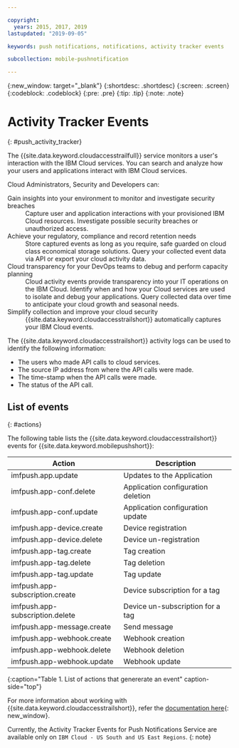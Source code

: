 ```yaml
---

copyright:
  years: 2015, 2017, 2019
lastupdated: "2019-09-05"

keywords: push notifications, notifications, activity tracker events

subcollection: mobile-pushnotification

---
```


{:new_window: target="_blank"}
{:shortdesc: .shortdesc}
{:screen: .screen}
{:codeblock: .codeblock}
{:pre: .pre}
{:tip: .tip}
{:note: .note}

# Activity Tracker Events
{: #push_activity_tracker}

The {{site.data.keyword.cloudaccesstrailfull}} service monitors a user's interaction with the IBM Cloud services. You can search and analyze how your users and applications interact with IBM Cloud services.

Cloud Administrators, Security and Developers can:

<dl>
	<dt>Gain insights into your environment to monitor and investigate security breaches</dt>
	<dd>Capture user and application interactions with your provisioned IBM Cloud resources. Investigate possible security breaches or unauthorized access.</dd>
	<dt>Achieve your regulatory, compliance and record retention needs</dt>
	<dd>Store captured events as long as you require, safe guarded on cloud class economical storage solutions. Query your collected event data via API or export your cloud activity data.</dd>
	<dt>Cloud transparency for your DevOps teams to debug and perform capacity planning</dt>
	<dd>Cloud activity events provide transparency into your IT operations on the IBM Cloud. Identify when and how your Cloud services are used to isolate and debug your applications. Query collected data over time to anticipate your cloud growth and seasonal needs.</dd>
	<dt>Simplify collection and improve your cloud security</dt>
	<dd>{{site.data.keyword.cloudaccesstrailshort}} automatically captures your IBM Cloud events.</dd>
</dl>

The {{site.data.keyword.cloudaccesstrailshort}} activity logs can be used to identify the following information:

- The users who made API calls to cloud services.
- The source IP address from where the API calls were made.
- The time-stamp when the API calls were made.
- The status of the API call.

## List of events
{: #actions}

The following table lists the {{site.data.keyword.cloudaccesstrailshort}} events for {{site.data.keyword.mobilepushshort}}:

|Action                             |Description                        |
|-----------------------------------|-----------------------------------|
|imfpush.app.update                 |Updates to the Application         |
|imfpush.app-conf.delete            |Application configuration deletion |
|imfpush.app-conf.update            |Application configuration update   |
|imfpush.app-device.create          |Device registration                |
|imfpush.app-device.delete          |Device un-registration             |
|imfpush.app-tag.create             |Tag creation                       |
|imfpush.app-tag.delete             |Tag deletion                       |
|imfpush.app-tag.update             |Tag update                         |
|imfpush.app-subscription.create    |Device subscription for a tag      |
|imfpush.app-subscription.delete    |Device un-subscription for a tag   |
|imfpush.app-message.create         |Send message                       |
|imfpush.app-webhook.create         |Webhook creation                   |
|imfpush.app-webhook.delete         |Webhook deletion                   |
|imfpush.app-webhook.update         |Webhook update                     |
{:caption="Table 1. List of actions that genererate an event" caption-side="top"}

For more information about working with {{site.data.keyword.cloudaccesstrailshort}}, refer the [documentation here](https://cloud.ibm.com/docs/services/cloud-activity-tracker?topic=cloud-activity-tracker-activity_tracker_ov#activity_tracker_ov){: new_window}.

Currently, the Activity Tracker Events for Push Notifications Service are available only on `IBM Cloud - US South and US East Regions`.
{: note}
